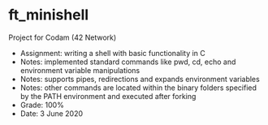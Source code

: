# ft_minishell

Project for Codam (42 Network)

- Assignment: writing a shell with basic functionality in C
- Notes: implemented standard commands like pwd, cd, echo and environment variable manipulations
- Notes: supports pipes, redirections and expands environment variables
- Notes: other commands are located within the binary folders specified by the PATH environment and executed after forking
- Grade: 100%
- Date: 3 June 2020
